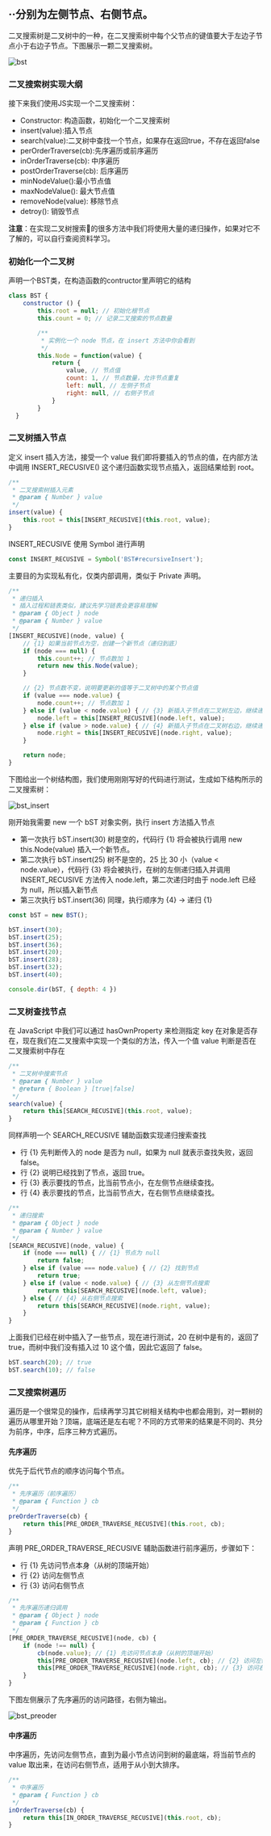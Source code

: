 ## ··分别为左侧节点、右侧节点。

二叉搜索树是二叉树中的一种，在二叉搜索树中每个父节点的键值要大于左边子节点小于右边子节点。下图展示一颗二叉搜索树。

![bst](../images/algorithm/bst_demo.png)

### 二叉搜索树实现大纲

接下来我们使用JS实现一个二叉搜索树：

* Constructor: 构造函数，初始化一个二叉搜索树
* insert(value):插入节点
* search(value):二叉树中查找一个节点，如果存在返回true，不存在返回false
* perOrderTraverse(cb):先序遍历或前序遍历
* inOrderTraverse(cb): 中序遍历
* postOrderTraverse(cb): 后序遍历
* minNodeValue():最小节点值
* maxNodeValue():  最大节点值
* removeNode(value): 移除节点
* detroy(): 销毁节点



**注意**：在实现二叉树搜索🌲的很多方法中我们将使用大量的递归操作，如果对它不了解的，可以自行查阅资料学习。

### 初始化一个二叉树

声明一个BST类，在构造函数的contructor里声明它的结构

```javascript
class BST {
    constructor () {
        this.root = null; // 初始化根节点
        this.count = 0; // 记录二叉搜索的节点数量

        /**
         * 实例化一个 node 节点，在 insert 方法中你会看到
         */
        this.Node = function(value) {
            return {
                value, // 节点值
                count: 1, // 节点数量，允许节点重复
                left: null, // 左侧子节点
                right: null, // 右侧子节点
            }
        }
  }
```



### 二叉树插入节点

定义 insert 插入方法，接受一个 value 我们即将要插入的节点的值，在内部方法中调用 INSERT_RECUSIVE() 这个递归函数实现节点插入，返回结果给到 root。

```javascript
/**
 * 二叉搜索树插入元素
 * @param { Number } value 
 */
insert(value) {
    this.root = this[INSERT_RECUSIVE](this.root, value);
}
```

INSERT_RECUSIVE 使用 Symbol 进行声明

```javascript
const INSERT_RECUSIVE = Symbol('BST#recursiveInsert');
```

主要目的为实现私有化，仅类内部调用，类似于 Private 声明。

```javascript
/**
 * 递归插入
 * 插入过程和链表类似，建议先学习链表会更容易理解
 * @param { Object } node 
 * @param { Number } value 
 */
[INSERT_RECUSIVE](node, value) {
    // {1} 如果当前节点为空，创建一个新节点（递归到底）
    if (node === null) {
        this.count++; // 节点数加 1
        return new this.Node(value);
    }

    // {2} 节点数不变，说明要更新的值等于二叉树中的某个节点值
    if (value === node.value) {
        node.count++; // 节点数加 1
    } else if (value < node.value) { // {3} 新插入子节点在二叉树左边，继续递归插入
        node.left = this[INSERT_RECUSIVE](node.left, value);
    } else if (value > node.value) { // {4} 新插入子节点在二叉树右边，继续递归插入
        node.right = this[INSERT_RECUSIVE](node.right, value);
    }

    return node;
}
```

下图给出一个树结构图，我们使用刚刚写好的代码进行测试，生成如下结构所示的二叉搜索树：

![bst_insert](../images/algorithm/bst_insert.png)

刚开始我需要 new 一个 bST 对象实例，执行 insert 方法插入节点

- 第一次执行 bST.insert(30) 树是空的，代码行 {1} 将会被执行调用 new this.Node(value) 插入一个新节点。
- 第二次执行 bST.insert(25) 树不是空的，25 比 30 小（value < node.value），代码行 {3} 将会被执行，在树的左侧递归插入并调用 INSERT_RECUSIVE 方法传入 node.left，第二次递归时由于 node.left 已经为 null，所以插入新节点
- 第三次执行 bST.insert(36) 同理，执行顺序为 {4} -> 递归 {1}

```javascript
const bST = new BST();

bST.insert(30);
bST.insert(25);
bST.insert(36);
bST.insert(20);
bST.insert(28);
bST.insert(32);
bST.insert(40);

console.dir(bST, { depth: 4 })
```



### 二叉树查找节点

在 JavaScript 中我们可以通过 hasOwnProperty 来检测指定 key 在对象是否存在，现在我们在二叉搜索中实现一个类似的方法，传入一个值 value 判断是否在二叉搜索树中存在

```javascript
/**
 * 二叉树中搜索节点
 * @param { Number } value 
 * @return { Boolean } [true|false]
 */
search(value) {
    return this[SEARCH_RECUSIVE](this.root, value);
}
```

同样声明一个 SEARCH_RECUSIVE 辅助函数实现递归搜索查找

- 行 {1} 先判断传入的 node 是否为 null，如果为 null 就表示查找失败，返回 false。
- 行 {2} 说明已经找到了节点，返回 true。
- 行 {3} 表示要找的节点，比当前节点小，在左侧节点继续查找。
- 行 {4} 表示要找的节点，比当前节点大，在右侧节点继续查找。



```javascript
/**
 * 递归搜索
 * @param { Object } node 
 * @param { Number } value 
 */
[SEARCH_RECUSIVE](node, value) {
    if (node === null) { // {1} 节点为 null
        return false;
    } else if (value === node.value) { // {2} 找到节点
        return true;
    } else if (value < node.value) { // {3} 从左侧节点搜索
        return this[SEARCH_RECUSIVE](node.left, value);
    } else { // {4} 从右侧节点搜索
        return this[SEARCH_RECUSIVE](node.right, value);
    }
}
```

上面我们已经在树中插入了一些节点，现在进行测试，20 在树中是有的，返回了 true，而树中我们没有插入过 10 这个值，因此它返回了 false。

```javascript
bST.search(20); // true
bST.search(10); // false
```

### 二叉搜索树遍历

遍历是一个很常见的操作，后续再学习其它树相关结构中也都会用到，对一颗树的遍历从哪里开始？顶端，底端还是左右呢？不同的方式带来的结果是不同的、共分为前序，中序，后序三种方式遍历。

#### 先序遍历

优先于后代节点的顺序访问每个节点。

```javascript
/**
 * 先序遍历（前序遍历）
 * @param { Function } cb 
 */
preOrderTraverse(cb) {
    return this[PRE_ORDER_TRAVERSE_RECUSIVE](this.root, cb);
}
```

声明 PRE_ORDER_TRAVERSE_RECUSIVE 辅助函数进行前序遍历，步骤如下：

- 行 {1} 先访问节点本身（从树的顶端开始）
- 行 {2} 访问左侧节点
- 行 {3} 访问右侧节点

```javascript
/**
 * 先序遍历递归调用
 * @param { Object } node 
 * @param { Function } cb 
 */
[PRE_ORDER_TRAVERSE_RECUSIVE](node, cb) {
    if (node !== null) {
        cb(node.value); // {1} 先访问节点本身（从树的顶端开始）
        this[PRE_ORDER_TRAVERSE_RECUSIVE](node.left, cb); // {2} 访问左侧节点
        this[PRE_ORDER_TRAVERSE_RECUSIVE](node.right, cb); // {3} 访问右侧节点
    }
}
```

下图左侧展示了先序遍历的访问路径，右侧为输出。

![bst_preoder](../images/algorithm/bst_pre_order_traverse.png)

#### 中序遍历

中序遍历，先访问左侧节点，直到为最小节点访问到树的最底端，将当前节点的 value 取出来，在访问右侧节点，适用于从小到大排序。

```javascript
/**
 * 中序遍历
 * @param { Function } cb 
 */
inOrderTraverse(cb) {
    return this[IN_ORDER_TRAVERSE_RECUSIVE](this.root, cb);
}
```



